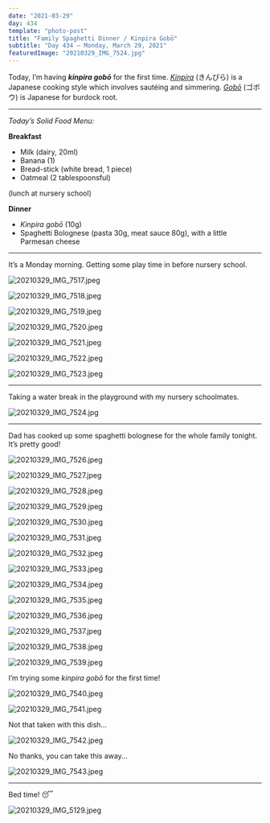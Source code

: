 ```yaml
---
date: "2021-03-29"
day: 434
template: "photo-post"
title: "Family Spaghetti Dinner / Kinpira Gobō"
subtitle: "Day 434 – Monday, March 29, 2021"
featuredImage: "20210329_IMG_7524.jpg"
---
```


Today, I’m having <b><i>kinpira gobō</i></b> for the first time. <a href="https://en.wikipedia.org/wiki/Kinpira">*Kinpira*</a> (きんぴら) is a Japanese cooking style which involves sautéing and simmering. <a href="https://en.wikipedia.org/wiki/Arctium_lappa">*Gobō*</a> (ゴボウ) is Japanese for burdock root.

<hr />

_Today’s Solid Food Menu:_

**Breakfast**

- Milk (dairy, 20ml)
- Banana (1)
- Bread-stick (white bread, 1 piece)
- Oatmeal (2 tablespoonsful)

(lunch at nursery school)

**Dinner**

- *Kinpira gobō* (10g)
- Spaghetti Bolognese (pasta 30g, meat sauce 80g), with a little Parmesan cheese

<hr />

It’s a Monday morning. Getting some play time in before nursery school.

![20210329_IMG_7517.jpeg](20210329_IMG_7517.jpeg)

![20210329_IMG_7518.jpeg](20210329_IMG_7518.jpeg)

![20210329_IMG_7519.jpeg](20210329_IMG_7519.jpeg)

![20210329_IMG_7520.jpeg](20210329_IMG_7520.jpeg)

![20210329_IMG_7521.jpeg](20210329_IMG_7521.jpeg)

![20210329_IMG_7522.jpeg](20210329_IMG_7522.jpeg)

![20210329_IMG_7523.jpeg](20210329_IMG_7523.jpeg)

<hr />

Taking a water break in the playground with my nursery schoolmates.

![20210329_IMG_7524.jpg](20210329_IMG_7524.jpg)

<hr />

Dad has cooked up some spaghetti bolognese for the whole family tonight. It’s pretty good!

![20210329_IMG_7526.jpeg](20210329_IMG_7526.jpeg)

![20210329_IMG_7527.jpeg](20210329_IMG_7527.jpeg)

![20210329_IMG_7528.jpeg](20210329_IMG_7528.jpeg)

![20210329_IMG_7529.jpeg](20210329_IMG_7529.jpeg)

![20210329_IMG_7530.jpeg](20210329_IMG_7530.jpeg)

![20210329_IMG_7531.jpeg](20210329_IMG_7531.jpeg)

![20210329_IMG_7532.jpeg](20210329_IMG_7532.jpeg)

![20210329_IMG_7533.jpeg](20210329_IMG_7533.jpeg)

![20210329_IMG_7534.jpeg](20210329_IMG_7534.jpeg)

![20210329_IMG_7535.jpeg](20210329_IMG_7535.jpeg)

![20210329_IMG_7536.jpeg](20210329_IMG_7536.jpeg)

![20210329_IMG_7537.jpeg](20210329_IMG_7537.jpeg)

![20210329_IMG_7538.jpeg](20210329_IMG_7538.jpeg)

![20210329_IMG_7539.jpeg](20210329_IMG_7539.jpeg)

I’m trying some *kinpira gobō* for the first time!

![20210329_IMG_7540.jpeg](20210329_IMG_7540.jpeg)

![20210329_IMG_7541.jpeg](20210329_IMG_7541.jpeg)

Not that taken with this dish…

![20210329_IMG_7542.jpeg](20210329_IMG_7542.jpeg)

No thanks, you can take this away…

![20210329_IMG_7543.jpeg](20210329_IMG_7543.jpeg)

<hr />

Bed time! 😴

![20210329_IMG_5129.jpeg](20210329_IMG_5129.jpeg)
